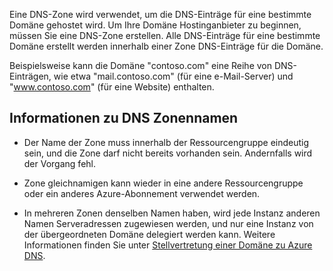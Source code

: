 Eine DNS-Zone wird verwendet, um die DNS-Einträge für eine bestimmte Domäne gehostet wird. Um Ihre Domäne Hostinganbieter zu beginnen, müssen Sie eine DNS-Zone erstellen. Alle DNS-Einträge für eine bestimmte Domäne erstellt werden innerhalb einer Zone DNS-Einträge für die Domäne. 

Beispielsweise kann die Domäne "contoso.com" eine Reihe von DNS-Einträgen, wie etwa "mail.contoso.com" (für eine e-Mail-Server) und "www.contoso.com" (für eine Website) enthalten. 


## <a name="names"></a>Informationen zu DNS Zonennamen
 
- Der Name der Zone muss innerhalb der Ressourcengruppe eindeutig sein, und die Zone darf nicht bereits vorhanden sein. Andernfalls wird der Vorgang fehl.

- Zone gleichnamigen kann wieder in eine andere Ressourcengruppe oder ein anderes Azure-Abonnement verwendet werden. 

- In mehreren Zonen denselben Namen haben, wird jede Instanz anderen Namen Serveradressen zugewiesen werden, und nur eine Instanz von der übergeordneten Domäne delegiert werden kann. Weitere Informationen finden Sie unter [Stellvertretung einer Domäne zu Azure DNS](../articles/dns/dns-domain-delegation.md).